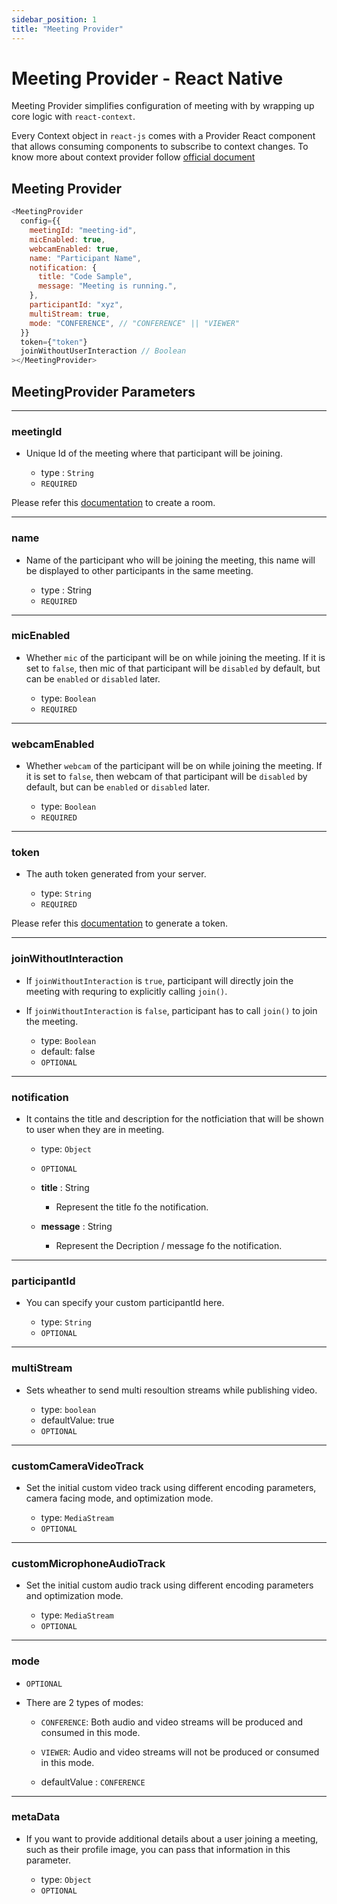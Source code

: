 ```yaml
---
sidebar_position: 1
title: "Meeting Provider"
---
```


# Meeting Provider - React Native

Meeting Provider simplifies configuration of meeting with by wrapping up core logic with `react-context`.

Every Context object in `react-js` comes with a Provider React component that allows consuming components to subscribe to context changes. To know more about context provider follow <a href="https://reactjs.org/docs/context.html#contextprovider">official document</a>

## Meeting Provider

```js title="Meeting Provider"
<MeetingProvider
  config={{
    meetingId: "meeting-id",
    micEnabled: true,
    webcamEnabled: true,
    name: "Participant Name",
    notification: {
      title: "Code Sample",
      message: "Meeting is running.",
    },
    participantId: "xyz",
    multiStream: true,
    mode: "CONFERENCE", // "CONFERENCE" || "VIEWER"
  }}
  token={"token"}
  joinWithoutUserInteraction // Boolean
></MeetingProvider>
```

## MeetingProvider Parameters

---

### meetingId

- Unique Id of the meeting where that participant will be joining.

  - type : `String`
  - `REQUIRED`

Please refer this [documentation](/api-reference/realtime-communication/create-room) to create a room.

---

### name

- Name of the participant who will be joining the meeting, this name will be displayed to other participants in the same meeting.

  - type : String
  - `REQUIRED`

---

### micEnabled

- Whether `mic` of the participant will be on while joining the meeting. If it is set to `false`, then mic of that participant will be `disabled` by default, but can be `enabled` or `disabled` later.

  - type: `Boolean`
  - `REQUIRED`

---

### webcamEnabled

- Whether `webcam` of the participant will be on while joining the meeting. If it is set to `false`, then webcam of that participant will be `disabled` by default, but can be `enabled` or `disabled` later.

  - type: `Boolean`
  - `REQUIRED`

---

### token

- The auth token generated from your server.

  - type: `String`
  - `REQUIRED`

Please refer this [documentation](/api-reference/realtime-communication/intro) to generate a token.

---

### joinWithoutInteraction

- If `joinWithoutInteraction` is `true`, participant will directly join the meeting with requring to explicitly calling `join()`.

- If `joinWithoutInteraction` is `false`, participant has to call `join()` to join the meeting.

  - type: `Boolean`
  - default: false
  - `OPTIONAL`

---

### notification

- It contains the title and description for the notficiation that will be shown to user when they are in meeting.

  - type: `Object`
  - `OPTIONAL`

  - **title** : String

    - Represent the title fo the notification.

  - **message** : String
    - Represent the Decription / message fo the notification.

---

### participantId

- You can specify your custom participantId here.

  - type: `String`
  - `OPTIONAL`

---

### multiStream

- Sets wheather to send multi resoultion streams while publishing video.

  - type: `boolean`
  - defaultValue: true
  - `OPTIONAL`

---

### customCameraVideoTrack

- Set the initial custom video track using different encoding parameters, camera facing mode, and optimization mode.

  - type: `MediaStream`
  - `OPTIONAL`

---

### customMicrophoneAudioTrack

- Set the initial custom audio track using different encoding parameters and optimization mode.

  - type: `MediaStream`
  - `OPTIONAL`

---

### mode

- `OPTIONAL`

- There are 2 types of modes:

  - `CONFERENCE`: Both audio and video streams will be produced and consumed in this mode.
  - `VIEWER`: Audio and video streams will not be produced or consumed in this mode.

  - defaultValue : `CONFERENCE`

---

### metaData

- If you want to provide additional details about a user joining a meeting, such as their profile image, you can pass that information in this parameter.

  - type: `Object`
  - `OPTIONAL`
